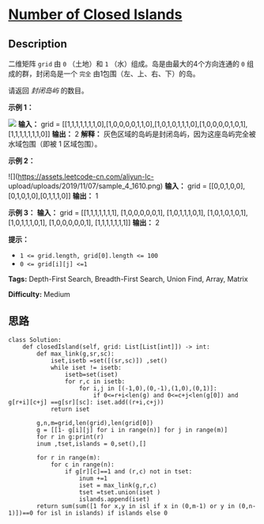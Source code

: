 # [Number of Closed Islands][title]

## Description

二维矩阵 `grid` 由 `0` （土地）和 `1` （水）组成。岛是由最大的4个方向连通的 `0` 组成的群，封闭岛是一个 `完全`
由1包围（左、上、右、下）的岛。

请返回 _封闭岛屿_ 的数目。



**示例 1：**

![](https://assets.leetcode.com/uploads/2019/10/31/sample_3_1610.png)
            **输入：** grid = [[1,1,1,1,1,1,1,0],[1,0,0,0,0,1,1,0],[1,0,1,0,1,1,1,0],[1,0,0,0,0,1,0,1],[1,1,1,1,1,1,1,0]]    **输出：** 2    **解释：**    灰色区域的岛屿是封闭岛屿，因为这座岛屿完全被水域包围（即被 1 区域包围）。

**示例 2：**

![](https://assets.leetcode-cn.com/aliyun-lc-
upload/uploads/2019/11/07/sample_4_1610.png)
            **输入：** grid = [[0,0,1,0,0],[0,1,0,1,0],[0,1,1,1,0]]    **输出：** 1    

**示例 3：**
            **输入：** grid = [[1,1,1,1,1,1,1],                 [1,0,0,0,0,0,1],                 [1,0,1,1,1,0,1],                 [1,0,1,0,1,0,1],                 [1,0,1,1,1,0,1],                 [1,0,0,0,0,0,1],                 [1,1,1,1,1,1,1]]    **输出：** 2    



**提示：**

  * `1 <= grid.length, grid[0].length <= 100`
  * `0 <= grid[i][j] <=1`


**Tags:** Depth-First Search, Breadth-First Search, Union Find, Array, Matrix

**Difficulty:** Medium

## 思路

``` python3
class Solution:
    def closedIsland(self, grid: List[List[int]]) -> int:
        def max_link(g,sr,sc):
            iset,isetb =set([(sr,sc)]) ,set()
            while iset != isetb:
                isetb=set(iset)
                for r,c in isetb:
                    for i,j in [(-1,0),(0,-1),(1,0),(0,1)]:
                        if 0<=r+i<len(g) and 0<=c+j<len(g[0]) and g[r+i][c+j] ==g[sr][sc]: iset.add((r+i,c+j))     
            return iset

        g,n,m=grid,len(grid),len(grid[0])
        g = [[1- g[i][j] for i in range(n)] for j in range(m)]
        for r in g:print(r)
        inum ,tset,islands = 0,set(),[]
        
        for r in range(m):
            for c in range(n):
                if g[r][c]==1 and (r,c) not in tset:
                    inum +=1
                    iset = max_link(g,r,c)
                    tset =tset.union(iset )
                    islands.append(iset)
        return sum(sum([1 for x,y in isl if x in (0,m-1) or y in (0,n-1)])==0 for isl in islands) if islands else 0   
```

[title]: https://leetcode-cn.com/problems/number-of-closed-islands
